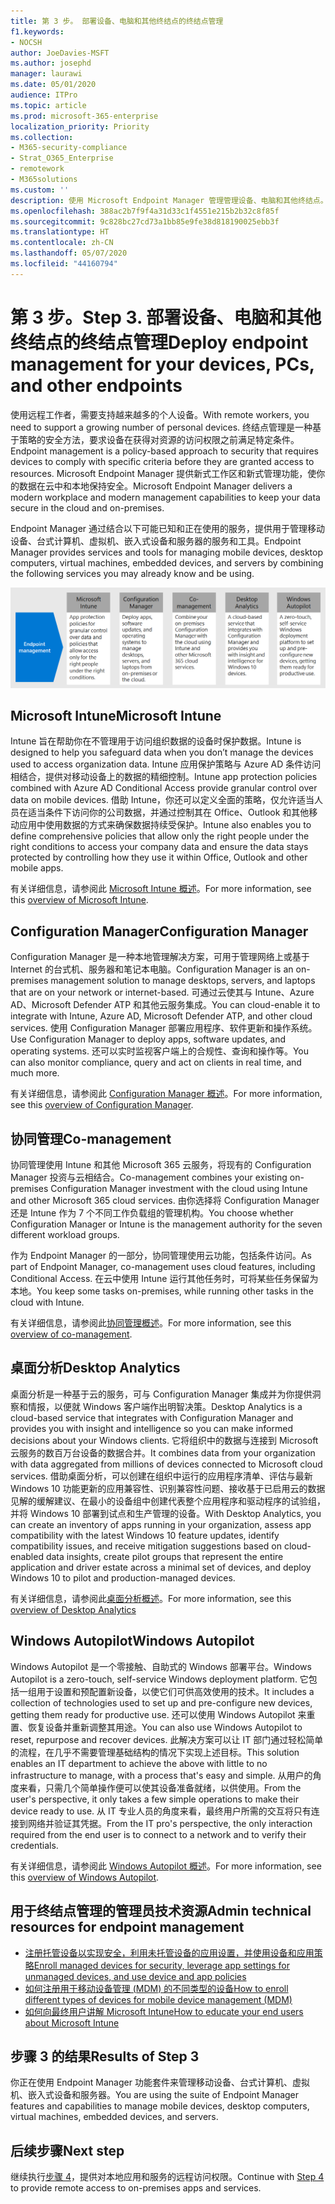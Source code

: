 ```yaml
---
title: 第 3 步。 部署设备、电脑和其他终结点的终结点管理
f1.keywords:
- NOCSH
author: JoeDavies-MSFT
ms.author: josephd
manager: laurawi
ms.date: 05/01/2020
audience: ITPro
ms.topic: article
ms.prod: microsoft-365-enterprise
localization_priority: Priority
ms.collection:
- M365-security-compliance
- Strat_O365_Enterprise
- remotework
- M365solutions
ms.custom: ''
description: 使用 Microsoft Endpoint Manager 管理管理设备、电脑和其他终结点。
ms.openlocfilehash: 388ac2b7f9f4a31d33c1f4551e215b2b32c8f85f
ms.sourcegitcommit: 9c828bc27cd73a1bb85e9fe38d818190025ebb3f
ms.translationtype: HT
ms.contentlocale: zh-CN
ms.lasthandoff: 05/07/2020
ms.locfileid: "44160794"
---
```

# <a name="step-3-deploy-endpoint-management-for-your-devices-pcs-and-other-endpoints"></a><span data-ttu-id="0c32f-104">第 3 步。</span><span class="sxs-lookup"><span data-stu-id="0c32f-104">Step 3.</span></span> <span data-ttu-id="0c32f-105">部署设备、电脑和其他终结点的终结点管理</span><span class="sxs-lookup"><span data-stu-id="0c32f-105">Deploy endpoint management for your devices, PCs, and other endpoints</span></span>

<span data-ttu-id="0c32f-106">使用远程工作者，需要支持越来越多的个人设备。</span><span class="sxs-lookup"><span data-stu-id="0c32f-106">With remote workers, you need to support a growing number of personal devices.</span></span> <span data-ttu-id="0c32f-107">终结点管理是一种基于策略的安全方法，要求设备在获得对资源的访问权限之前满足特定条件。</span><span class="sxs-lookup"><span data-stu-id="0c32f-107">Endpoint management is a policy-based approach to security that requires devices to comply with specific criteria before they are granted access to resources.</span></span> <span data-ttu-id="0c32f-108">Microsoft Endpoint Manager 提供新式工作区和新式管理功能，使你的数据在云中和本地保持安全。</span><span class="sxs-lookup"><span data-stu-id="0c32f-108">Microsoft Endpoint Manager delivers a modern workplace and modern management capabilities to keep your data secure in the cloud and on-premises.</span></span> 

<span data-ttu-id="0c32f-109">Endpoint Manager 通过结合以下可能已知和正在使用的服务，提供用于管理移动设备、台式计算机、虚拟机、嵌入式设备和服务器的服务和工具。</span><span class="sxs-lookup"><span data-stu-id="0c32f-109">Endpoint Manager provides services and tools for managing mobile devices, desktop computers, virtual machines, embedded devices, and servers by combining the following services you may already know and be using.</span></span>

![用于终结点管理的组件](../media/empower-people-to-work-remotely/endpoint-managment-step-grid.png)

## <a name="microsoft-intune"></a><span data-ttu-id="0c32f-111">Microsoft Intune</span><span class="sxs-lookup"><span data-stu-id="0c32f-111">Microsoft Intune</span></span>

<span data-ttu-id="0c32f-112">Intune 旨在帮助你在不管理用于访问组织数据的设备时保护数据。</span><span class="sxs-lookup"><span data-stu-id="0c32f-112">Intune is designed to help you safeguard data when you don’t manage the devices used to access organization data.</span></span> <span data-ttu-id="0c32f-113">Intune 应用保护策略与 Azure AD 条件访问相结合，提供对移动设备上的数据的精细控制。</span><span class="sxs-lookup"><span data-stu-id="0c32f-113">Intune app protection policies combined with Azure AD Conditional Access provide granular control over data on mobile devices.</span></span> <span data-ttu-id="0c32f-114">借助 Intune，你还可以定义全面的策略，仅允许适当人员在适当条件下访问你的公司数据，并通过控制其在 Office、Outlook 和其他移动应用中使用数据的方式来确保数据持续受保护。</span><span class="sxs-lookup"><span data-stu-id="0c32f-114">Intune also enables you to define comprehensive policies that allow only the right people under the right conditions to access your company data and ensure the data stays protected by controlling how they use it within Office, Outlook and other mobile apps.</span></span>

<span data-ttu-id="0c32f-115">有关详细信息，请参阅此 [Microsoft Intune 概述](https://docs.microsoft.com/intune/fundamentals/what-is-intune)。</span><span class="sxs-lookup"><span data-stu-id="0c32f-115">For more information, see this [overview of Microsoft Intune](https://docs.microsoft.com/intune/fundamentals/what-is-intune).</span></span>

## <a name="configuration-manager"></a><span data-ttu-id="0c32f-116">Configuration Manager</span><span class="sxs-lookup"><span data-stu-id="0c32f-116">Configuration Manager</span></span>

<span data-ttu-id="0c32f-117">Configuration Manager 是一种本地管理解决方案，可用于管理网络上或基于 Internet 的台式机、服务器和笔记本电脑。</span><span class="sxs-lookup"><span data-stu-id="0c32f-117">Configuration Manager is an on-premises management solution to manage desktops, servers, and laptops that are on your network or internet-based.</span></span> <span data-ttu-id="0c32f-118">可通过云使其与 Intune、Azure AD、Microsoft Defender ATP 和其他云服务集成。</span><span class="sxs-lookup"><span data-stu-id="0c32f-118">You can cloud-enable it to integrate with Intune, Azure AD, Microsoft Defender ATP, and other cloud services.</span></span> <span data-ttu-id="0c32f-119">使用 Configuration Manager 部署应用程序、软件更新和操作系统。</span><span class="sxs-lookup"><span data-stu-id="0c32f-119">Use Configuration Manager to deploy apps, software updates, and operating systems.</span></span> <span data-ttu-id="0c32f-120">还可以实时监视客户端上的合规性、查询和操作等。</span><span class="sxs-lookup"><span data-stu-id="0c32f-120">You can also monitor compliance, query and act on clients in real time, and much more.</span></span>

<span data-ttu-id="0c32f-121">有关详细信息，请参阅此 [Configuration Manager 概述](https://docs.microsoft.com/mem/configmgr/core/understand/introduction)。</span><span class="sxs-lookup"><span data-stu-id="0c32f-121">For more information, see this [overview of Configuration Manager](https://docs.microsoft.com/mem/configmgr/core/understand/introduction).</span></span>

## <a name="co-management"></a><span data-ttu-id="0c32f-122">协同管理</span><span class="sxs-lookup"><span data-stu-id="0c32f-122">Co-management</span></span>

<span data-ttu-id="0c32f-123">协同管理使用 Intune 和其他 Microsoft 365 云服务，将现有的 Configuration Manager 投资与云相结合。</span><span class="sxs-lookup"><span data-stu-id="0c32f-123">Co-management combines your existing on-premises Configuration Manager investment with the cloud using Intune and other Microsoft 365 cloud services.</span></span> <span data-ttu-id="0c32f-124">由你选择将 Configuration Manager 还是 Intune 作为 7 个不同工作负载组的管理机构。</span><span class="sxs-lookup"><span data-stu-id="0c32f-124">You choose whether Configuration Manager or Intune is the management authority for the seven different workload groups.</span></span>

<span data-ttu-id="0c32f-125">作为 Endpoint Manager 的一部分，协同管理使用云功能，包括条件访问。</span><span class="sxs-lookup"><span data-stu-id="0c32f-125">As part of Endpoint Manager, co-management uses cloud features, including Conditional Access.</span></span> <span data-ttu-id="0c32f-126">在云中使用 Intune 运行其他任务时，可将某些任务保留为本地。</span><span class="sxs-lookup"><span data-stu-id="0c32f-126">You keep some tasks on-premises, while running other tasks in the cloud with Intune.</span></span>

<span data-ttu-id="0c32f-127">有关详细信息，请参阅此[协同管理概述](https://docs.microsoft.com/mem/configmgr/comanage/overview)。</span><span class="sxs-lookup"><span data-stu-id="0c32f-127">For more information, see this [overview of co-management](https://docs.microsoft.com/mem/configmgr/comanage/overview).</span></span>

## <a name="desktop-analytics"></a><span data-ttu-id="0c32f-128">桌面分析</span><span class="sxs-lookup"><span data-stu-id="0c32f-128">Desktop Analytics</span></span>

<span data-ttu-id="0c32f-129">桌面分析是一种基于云的服务，可与 Configuration Manager 集成并为你提供洞察和情报，以便就 Windows 客户端作出明智决策。</span><span class="sxs-lookup"><span data-stu-id="0c32f-129">Desktop Analytics is a cloud-based service that integrates with Configuration Manager and provides you with insight and intelligence so you can make informed decisions about your Windows clients.</span></span> <span data-ttu-id="0c32f-130">它将组织中的数据与连接到 Microsoft 云服务的数百万台设备的数据合并。</span><span class="sxs-lookup"><span data-stu-id="0c32f-130">It combines data from your organization with data aggregated from millions of devices connected to Microsoft cloud services.</span></span> <span data-ttu-id="0c32f-131">借助桌面分析，可以创建在组织中运行的应用程序清单、评估与最新 Windows 10 功能更新的应用兼容性、识别兼容性问题、接收基于已启用云的数据见解的缓解建议、在最小的设备组中创建代表整个应用程序和驱动程序的试验组，并将 Windows 10 部署到试点和生产管理的设备。</span><span class="sxs-lookup"><span data-stu-id="0c32f-131">With Desktop Analytics, you can create an inventory of apps running in your organization, assess app compatibility with the latest Windows 10 feature updates, identify compatibility issues, and receive mitigation suggestions based on cloud-enabled data insights, create pilot groups that represent the entire application and driver estate across a minimal set of devices, and deploy Windows 10 to pilot and production-managed devices.</span></span>

<span data-ttu-id="0c32f-132">有关详细信息，请参阅此[桌面分析概述](https://docs.microsoft.com/mem/configmgr/desktop-analytics/overview)。</span><span class="sxs-lookup"><span data-stu-id="0c32f-132">For more information, see this [overview of Desktop Analytics](https://docs.microsoft.com/mem/configmgr/desktop-analytics/overview)</span></span>

## <a name="windows-autopilot"></a><span data-ttu-id="0c32f-133">Windows Autopilot</span><span class="sxs-lookup"><span data-stu-id="0c32f-133">Windows Autopilot</span></span>

<span data-ttu-id="0c32f-134">Windows Autopilot 是一个零接触、自助式的 Windows 部署平台。</span><span class="sxs-lookup"><span data-stu-id="0c32f-134">Windows Autopilot is a zero-touch, self-service Windows deployment platform.</span></span> <span data-ttu-id="0c32f-135">它包括一组用于设置和预配置新设备，以使它们可供高效使用的技术。</span><span class="sxs-lookup"><span data-stu-id="0c32f-135">It includes a collection of technologies used to set up and pre-configure new devices, getting them ready for productive use.</span></span> <span data-ttu-id="0c32f-136">还可以使用 Windows Autopilot 来重置、恢复设备并重新调整其用途。</span><span class="sxs-lookup"><span data-stu-id="0c32f-136">You can also use Windows Autopilot to reset, repurpose and recover devices.</span></span> <span data-ttu-id="0c32f-137">此解决方案可以让 IT 部门通过轻松简单的流程，在几乎不需要管理基础结构的情况下实现上述目标。</span><span class="sxs-lookup"><span data-stu-id="0c32f-137">This solution enables an IT department to achieve the above with little to no infrastructure to manage, with a process that's easy and simple.</span></span> <span data-ttu-id="0c32f-138">从用户的角度来看，只需几个简单操作便可以使其设备准备就绪，以供使用。</span><span class="sxs-lookup"><span data-stu-id="0c32f-138">From the user's perspective, it only takes a few simple operations to make their device ready to use.</span></span> <span data-ttu-id="0c32f-139">从 IT 专业人员的角度来看，最终用户所需的交互将只有连接到网络并验证其凭据。</span><span class="sxs-lookup"><span data-stu-id="0c32f-139">From the IT pro's perspective, the only interaction required from the end user is to connect to a network and to verify their credentials.</span></span>

<span data-ttu-id="0c32f-140">有关详细信息，请参阅此 [Windows Autopilot 概述](https://docs.microsoft.com/windows/deployment/windows-autopilot/windows-autopilot)。</span><span class="sxs-lookup"><span data-stu-id="0c32f-140">For more information, see this [overview of Windows Autopilot](https://docs.microsoft.com/windows/deployment/windows-autopilot/windows-autopilot).</span></span>

## <a name="admin-technical-resources-for-endpoint-management"></a><span data-ttu-id="0c32f-141">用于终结点管理的管理员技术资源</span><span class="sxs-lookup"><span data-stu-id="0c32f-141">Admin technical resources for endpoint management</span></span>

- [<span data-ttu-id="0c32f-142">注册托管设备以实现安全，利用未托管设备的应用设置，并使用设备和应用策略</span><span class="sxs-lookup"><span data-stu-id="0c32f-142">Enroll managed devices for security, leverage app settings for unmanaged devices, and use device and app policies</span></span>](https://docs.microsoft.com/microsoft-365/enterprise/mobility-infrastructure)
- [<span data-ttu-id="0c32f-143">如何注册用于移动设备管理 (MDM) 的不同类型的设备</span><span class="sxs-lookup"><span data-stu-id="0c32f-143">How to enroll different types of devices for mobile device management (MDM)</span></span>](https://docs.microsoft.com/mem/intune/enrollment/device-enrollment)
- [<span data-ttu-id="0c32f-144">如何向最终用户讲解 Microsoft Intune</span><span class="sxs-lookup"><span data-stu-id="0c32f-144">How to educate your end users about Microsoft Intune</span></span>](https://docs.microsoft.com/mem/intune/fundamentals/end-user-educate)
 
## <a name="results-of-step-3"></a><span data-ttu-id="0c32f-145">步骤 3 的结果</span><span class="sxs-lookup"><span data-stu-id="0c32f-145">Results of Step 3</span></span>

<span data-ttu-id="0c32f-146">你正在使用 Endpoint Manager 功能套件来管理移动设备、台式计算机、虚拟机、嵌入式设备和服务器。</span><span class="sxs-lookup"><span data-stu-id="0c32f-146">You are using the suite of Endpoint Manager features and capabilities to manage mobile devices, desktop computers, virtual machines, embedded devices, and servers.</span></span>

## <a name="next-step"></a><span data-ttu-id="0c32f-147">后续步骤</span><span class="sxs-lookup"><span data-stu-id="0c32f-147">Next step</span></span>

<span data-ttu-id="0c32f-148">继续执行[步骤 4](empower-people-to-work-remotely-teams-productivity-apps.md)，提供对本地应用和服务的远程访问权限。</span><span class="sxs-lookup"><span data-stu-id="0c32f-148">Continue with [Step 4](empower-people-to-work-remotely-teams-productivity-apps.md) to provide remote access to on-premises apps and services.</span></span>
